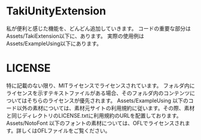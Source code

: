 # TakiUnityExtension
私が便利と感じた機能を、どんどん追加していきます。
コードの重要な部分はAssets/TakiExtension以下に、あります。
実際の使用例はAssets/ExampleUsing以下にあります。

# LICENSE
特に記載のない限り、MITライセンスでライセンスされています。
フォルダ内にライセンスを示すテキストファイルがある場合、そのフォルダ内のコンテンツについてはそちらのライセンスが優先されます。
Assets/ExampleUsing 以下のコード以外の素材については、素材元サイトの利用規約に従います。その際、素材と同じディレクトリのLICENSE.txtに利用規約のURLを配置しております。
Assets/NotoFont 以下のフォントの素材については、OFLでライセンスされます。詳しくはOFLファイルをご覧ください。

